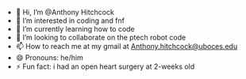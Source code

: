 - 👋 Hi, I’m @Anthony Hitchcock
- 👀 I’m interested in coding and fnf
- 🌱 I’m currently learning how to code
- 💞️ I’m looking to collaborate on the ptech robot code
- 📫 How to reach me at my gmail at Anthony.hitchcock@uboces.edu
- 😄 Pronouns: he/him
- ⚡ Fun fact: i had an open heart surgery at 2-weeks old

<!---
AnthonyHitchcockPTECH/AnthonyHitchcockPTECH is a ✨ special ✨ repository because its `README.md` (this file) appears on your GitHub profile.
You can click the Preview link to take a look at your changes.
--->
